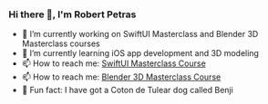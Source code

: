 ### Hi there 👋, I'm Robert Petras

- 🔭 I’m currently working on SwiftUI Masterclass and Blender 3D Masterclass courses
- 🌱 I’m currently learning iOS app development and 3D modeling
- 📫 How to reach me: [SwiftUI Masterclass Course](https://swiftuimasterclass.com)
- 📫 How to reach me: [Blender 3D Masterclass Course](https://blender3dmasterclass.com)
- 🐶 Fun fact: I have got a Coton de Tulear dog called Benji
